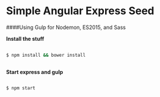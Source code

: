 # Simple Angular Express Seed

####Using Gulp for Nodemon, ES2015, and Sass

__Install the stuff__
```bash
  
$ npm install && bower install  
  
```

__Start express and gulp__
```bash
  
$ npm start 
  
```